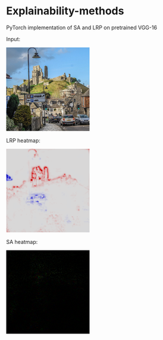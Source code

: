 # Explainability-methods
PyTorch implementation of SA and LRP on pretrained VGG-16

Input:
<p align="left">
  <img src="castle.jpg" width="224">
</p>

LRP heatmap:
<p align="left">
  <img src="LRP.png" width="224">
</p>

SA heatmap:
<p align="left">
  <img src="SA.png" width="224">
</p>
